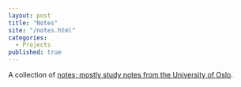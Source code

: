 ```yaml
---
layout: post
title: "Notes"
site: "/notes.html"
categories:
  - Projects
published: true
---
```


A collection of [notes; mostly study notes from the University of Oslo](/notes.html).
